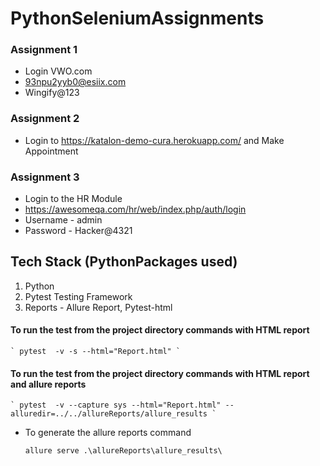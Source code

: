 # PythonSeleniumAssignments

### Assignment 1

- Login VWO.com
- 93npu2yyb0@esiix.com
- Wingify@123


### Assignment 2

- Login to https://katalon-demo-cura.herokuapp.com/ and Make Appointment


### Assignment 3


- Login to the HR Module
- https://awesomeqa.com/hr/web/index.php/auth/login
- Username - admin
- Password - Hacker@4321


## Tech Stack (PythonPackages used)
1. Python
2. Pytest Testing Framework
3. Reports - Allure Report, Pytest-html


#### To run the test from the project directory commands with HTML report

    ` pytest  -v -s --html="Report.html" `


#### To run the test from the project directory commands with HTML report and allure reports

    ` pytest  -v --capture sys --html="Report.html" --alluredir=../../allureReports/allure_results `
    
 - To generate the allure reports command

   


    ` allure serve .\allureReports\allure_results\ `
    
